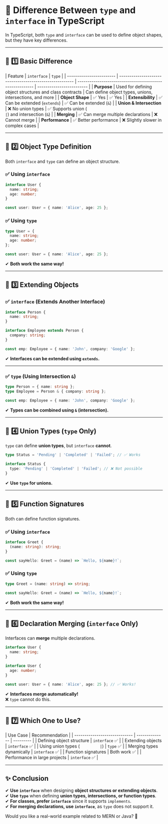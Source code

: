 # **📌 Difference Between `type` and `interface` in TypeScript**

In TypeScript, both `type` and `interface` can be used to define object shapes, but they have key differences.

---

## **🔹 1️⃣ Basic Difference**

| Feature                  | `interface`                                             | `type`                                                   |
| ------------------------ | ------------------------------------------------------- | -------------------------------------------------------- | ------------------------- |
| **Purpose**              | Used for defining object structures and class contracts | Can define object types, unions, intersections, and more |
| **Object Shape**         | ✅ Yes                                                  | ✅ Yes                                                   |
| **Extensibility**        | ✅ Can be extended (`extends`)                          | ✅ Can be extended (`&`)                                 |
| **Union & Intersection** | ❌ No union types                                       | ✅ Supports union (`                                     | `) and intersection (`&`) |
| **Merging**              | ✅ Can merge multiple declarations                      | ❌ Cannot merge                                          |
| **Performance**          | ✅ Better performance                                   | ❌ Slightly slower in complex cases                      |

---

## **🔹 2️⃣ Object Type Definition**

Both `interface` and `type` can define an object structure.

### **✅ Using `interface`**

```ts
interface User {
  name: string;
  age: number;
}

const user: User = { name: 'Alice', age: 25 };
```

### **✅ Using `type`**

```ts
type User = {
  name: string;
  age: number;
};

const user: User = { name: 'Alice', age: 25 };
```

✔ **Both work the same way!**

---

## **🔹 3️⃣ Extending Objects**

### **✅ `interface` (Extends Another Interface)**

```ts
interface Person {
  name: string;
}

interface Employee extends Person {
  company: string;
}

const emp: Employee = { name: 'John', company: 'Google' };
```

✔ **Interfaces can be extended using `extends`.**

---

### **✅ `type` (Using Intersection `&`)**

```ts
type Person = { name: string };
type Employee = Person & { company: string };

const emp: Employee = { name: 'John', company: 'Google' };
```

✔ **Types can be combined using `&` (intersection).**

---

## **🔹 4️⃣ Union Types (`type` Only)**

`type` can define **union types**, but `interface` **cannot**.

```ts
type Status = 'Pending' | 'Completed' | 'Failed'; // ✅ Works

interface Status {
  type: 'Pending' | 'Completed' | 'Failed'; // ❌ Not possible
}
```

✔ **Use `type` for unions.**

---

## **🔹 5️⃣ Function Signatures**

Both can define function signatures.

### **✅ Using `interface`**

```ts
interface Greet {
  (name: string): string;
}

const sayHello: Greet = (name) => `Hello, ${name}!`;
```

### **✅ Using `type`**

```ts
type Greet = (name: string) => string;

const sayHello: Greet = (name) => `Hello, ${name}!`;
```

✔ **Both work the same way!**

---

## **🔹 6️⃣ Declaration Merging (`interface` Only)**

Interfaces can **merge** multiple declarations.

```ts
interface User {
  name: string;
}

interface User {
  age: number;
}

const user: User = { name: 'Alice', age: 25 }; // ✅ Works!
```

✔ **Interfaces merge automatically!**  
❌ `type` cannot do this.

---

## **🔹 7️⃣ Which One to Use?**

| Use Case                      | Recommendation |
| ----------------------------- | -------------- | --------- |
| Defining object structure     | `interface` ✅ |
| Extending objects             | `interface` ✅ |
| Using union types (`          | `)             | `type` ✅ |
| Merging types dynamically     | `interface` ✅ |
| Function signatures           | Both work ✅   |
| Performance in large projects | `interface` ✅ |

---

## **✨ Conclusion**

✔ **Use `interface`** when designing **object structures or extending objects**.  
✔ **Use `type`** when defining **union types, intersections, or function types**.  
✔ **For classes, prefer `interface`** since it supports `implements`.  
✔ **For merging declarations, use `interface`**, as `type` does not support it.

Would you like a real-world example related to MERN or Java? 🚀
